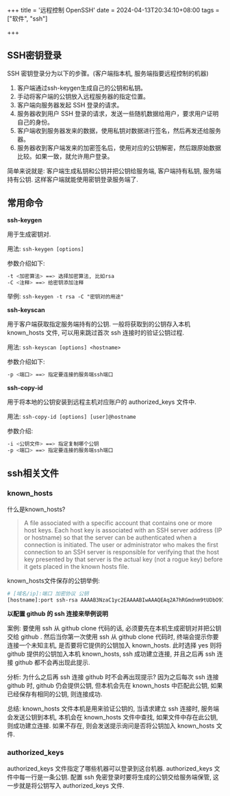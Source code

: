 +++
title = '远程控制 OpenSSH'
date = 2024-04-13T20:34:10+08:00
tags = ["软件", "ssh"]

+++

## SSH密钥登录

SSH 密钥登录分为以下的步骤。(客户端指本机, 服务端指要远程控制的机器)
1. 客户端通过ssh-keygen生成自己的公钥和私钥。
2. 手动将客户端的公钥放入远程服务器的指定位置。
3. 客户端向服务器发起 SSH 登录的请求。
4. 服务器收到用户 SSH 登录的请求，发送一些随机数据给用户，要求用户证明自己的身份。
5. 客户端收到服务器发来的数据，使用私钥对数据进行签名，然后再发还给服务器。
6. 服务器收到客户端发来的加密签名后，使用对应的公钥解密，然后跟原始数据比较。如果一致，就允许用户登录。

简单来说就是:  客户端生成私钥和公钥并把公钥给服务端, 客户端持有私钥, 服务端持有公钥. 这样客户端就能使用密钥登录服务端了.

## 常用命令

**ssh-keygen**

用于生成密钥对. 

用法: `ssh-keygen [options]`

参数介绍如下:

``` bash
-t <加密算法> ==> 选择加密算法, 比如rsa
-C <注释> ==> 给密钥添加注释
```

举例: `ssh-keygen -t rsa -C "密钥对的用途"`

**ssh-keyscan**

用于客户端获取指定服务端持有的公钥. 一般将获取到的公钥存入本机 known_hosts 文件, 可以用来跳过首次 ssh 连接时的验证公钥过程.

用法: `ssh-keyscan [options] <hostname>`

参数介绍如下:

``` bash
-p <端口> ==> 指定要连接的服务端ssh端口
```

**ssh-copy-id**

用于将本地的公钥安装到远程主机对应账户的 authorized_keys 文件中.

用法: `ssh-copy-id [options] [user]@hostname`

参数介绍:

``` bash
-i <公钥文件> ==> 指定复制哪个公钥
-p <端口> ==> 指定要连接的服务端ssh端口
```



## ssh相关文件

### known_hosts

什么是known_hosts?

> A file associated with a specific account that contains one or more host keys. Each host key is associated with an SSH server address (IP or hostname) so that the server can be authenticated when a connection is initiated. The user or administrator who makes the first connection to an SSH server is responsible for verifying that the host key presented by that server is the actual key (not a rogue key) before it gets placed in the known hosts file.

known_hosts文件保存的公钥举例:

``` bash
# [域名/ip]:端口 加密协议 公钥
[hostname]:port ssh-rsa AAAAB3NzaC1yc2EAAAABIwAAAQEAq2A7hRGmdnm9tUDbO9IDSwBK6TbQa+PXYPCPy6rbTrTtw7PHkccKrpp0yVhp5HdEIcKr6pLlVDBfOLX9QUsyCOV0wzfjIJNlGEYsdlLJizHhbn2mUjvSAHQqZETYP81eFzLQNnPHt4EVVUh7VfDESU84KezmD5QlWpXLmvU31/yMf+Se8xhHTvKSCZIFImWwoG6mbUoWf9nzpIoaSjB+weqqUUmpaaasXVal72J+UX2B+2RPW3RcT0eOzQgqlJL3RKrTJvdsjE3JEAvGq3lGHSZXy28G3skua2SmVi/w4yCE6gbODqnTWlg7+wC604ydGXA8VJiS5ap43JXiUFFAaQ==
```

**以配置 github 的 ssh 连接来举例说明**

案例: 
要使用 ssh 从 github clone 代码的话, 必须要先在本机生成密钥对并把公钥交给 github . 然后当你第一次使用 ssh 从 github clone 代码时, 终端会提示你要连接一个未知主机, 是否要将它提供的公钥加入 known_hosts. 此时选择 yes 则将 github 提供的公钥加入本机 known_hosts, ssh 成功建立连接, 并且之后再 ssh 连接 github 都不会再出现此提示.

分析:
为什么之后再 ssh 连接 github 时不会再出现提示? 因为之后每次 ssh 连接 github 时, github 仍会提供公钥, 但本机会先在 known_hosts 中匹配此公钥, 如果已经保存有相同的公钥, 则连接成功.

总结:
known_hosts 文件本机是用来验证公钥的, 当请求建立 ssh 连接时, 服务端会发送公钥到本机, 本机会在 known_hosts 文件中查找, 如果文件中存在此公钥, 则成功建立连接. 如果不存在, 则会发送提示询问是否将公钥加入 known_hosts 文件.



### authorized_keys 

authorized_keys 文件指定了哪些机器可以登录到这台机器. authorized_keys 文件中每一行是一条公钥. 配置 ssh 免密登录时要将生成的公钥交给服务端保管, 这一步就是将公钥写入 authorized_keys 文件.

